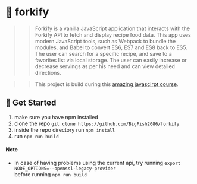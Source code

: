 # 🍕 forkify
>> Forkify is a vanilla JavaScript application that interacts with the Forkify API to fetch and display recipe food data. This app uses modern JavaScript tools, such as Webpack to bundle the modules, and Babel to convert ES6, ES7 and ES8 back to ES5. The user can search for a specific recipe, and save to a favorites list via local storage. The user can easily increase or decrease servings as per his need and can view detailed directions.

>> This project is build during this [amazing javascirpt course](https://www.udemy.com/course/the-complete-javascript-course/).

## 🚩 Get Started 
1. make sure you have npm installed
2. clone the repo `git clone https://github.com/BigFish2086/forkify`
3. inside the repo directory run `npm install`
4. run `npm run build`

#### Note
* In case of having problems using the current api, try running `export NODE_OPTIONS=--openssl-legacy-provider` \
before running `npm run build`

